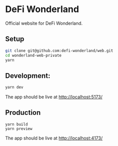 # DeFi Wonderland

Official website for DeFi Wonderland.

## Setup

```sh
git clone git@github.com:defi-wonderland/web.git
cd wonderland-web-private
yarn
```

## Development:

```bash
yarn dev
```

The app should be live at [http://localhost:5173/](http://localhost:5173/)

## Production

```
yarn build
yarn preview
```

The app should be live at [http://localhost:4173/](http://localhost:4173/)
